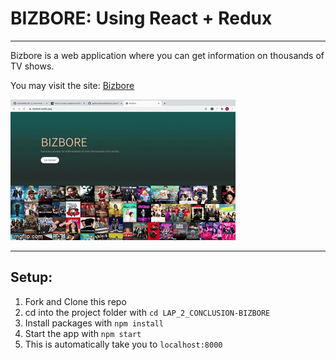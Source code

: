 # BIZBORE: Using React + Redux 
***

Bizbore is a web application where you can get information on thousands of TV shows. 

You may visit the site: 
[Bizbore](https://bizbore.netlify.app/)

<a href="4gcloe.gif"><img src='4gcloe.gif'></a>

***

## Setup:
1. Fork and Clone this repo
2. cd into the project folder with `cd LAP_2_CONCLUSION-BIZBORE`
3. Install packages with `npm install`
4. Start the app with `npm start`
5. This is automatically take you to `localhost:8000`

